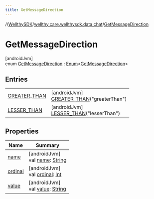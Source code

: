 ```yaml
---
title: GetMessageDirection
---
```

//[WellthySDK](../../../index.html)/[wellthy.care.wellthysdk.data.chat](../index.html)/[GetMessageDirection](index.html)



# GetMessageDirection



[androidJvm]\
enum [GetMessageDirection](index.html) : [Enum](https://kotlinlang.org/api/latest/jvm/stdlib/kotlin/-enum/index.html)&lt;[GetMessageDirection](index.html)&gt;



## Entries


| | |
|---|---|
| [GREATER_THAN](-g-r-e-a-t-e-r_-t-h-a-n/index.html) | [androidJvm]<br>[GREATER_THAN](-g-r-e-a-t-e-r_-t-h-a-n/index.html)("greaterThan") |
| [LESSER_THAN](-l-e-s-s-e-r_-t-h-a-n/index.html) | [androidJvm]<br>[LESSER_THAN](-l-e-s-s-e-r_-t-h-a-n/index.html)("lesserThan") |


## Properties


| Name | Summary |
|---|---|
| [name](../../wellthy.care.wellthysdk.utils/-google-fit-syncing-manager/-syncing-data-type/-s-t-e-p-s/index.html#-372974862%2FProperties%2F-1123460525) | [androidJvm]<br>val [name](../../wellthy.care.wellthysdk.utils/-google-fit-syncing-manager/-syncing-data-type/-s-t-e-p-s/index.html#-372974862%2FProperties%2F-1123460525): [String](https://kotlinlang.org/api/latest/jvm/stdlib/kotlin/-string/index.html) |
| [ordinal](../../wellthy.care.wellthysdk.utils/-google-fit-syncing-manager/-syncing-data-type/-s-t-e-p-s/index.html#-739389684%2FProperties%2F-1123460525) | [androidJvm]<br>val [ordinal](../../wellthy.care.wellthysdk.utils/-google-fit-syncing-manager/-syncing-data-type/-s-t-e-p-s/index.html#-739389684%2FProperties%2F-1123460525): [Int](https://kotlinlang.org/api/latest/jvm/stdlib/kotlin/-int/index.html) |
| [value](value.html) | [androidJvm]<br>val [value](value.html): [String](https://kotlinlang.org/api/latest/jvm/stdlib/kotlin/-string/index.html) |

